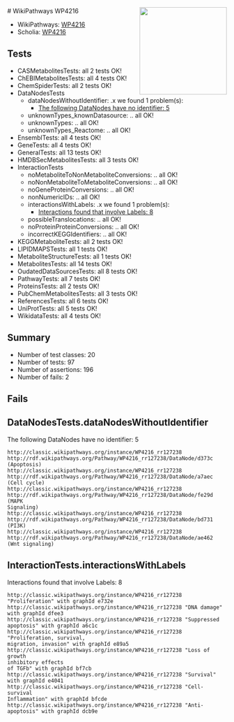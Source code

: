<img style="float: right; width: 200px" src="https://upload.wikimedia.org/wikipedia/commons/thumb/8/83/Wplogo_with_text_500.png/640px-Wplogo_with_text_500.png" />
# WikiPathways WP4216

* WikiPathways: [WP4216](https://wikipathways.org/pathways/WP4216)
* Scholia: [WP4216](https://scholia.toolforge.org/wikipathways/WP4216)
## Tests
* CASMetabolitesTests: all 2 tests OK!
* ChEBIMetabolitesTests: all 4 tests OK!
* ChemSpiderTests: all 2 tests OK!
* DataNodesTests
    * dataNodesWithoutIdentifier: .x we found 1 problem(s):
        * [The following DataNodes have no identifier: 5](#d2d32fa4)
    * unknownTypes_knownDatasource: .. all OK!
    * unknownTypes: .. all OK!
    * unknownTypes_Reactome: .. all OK!
* EnsemblTests: all 4 tests OK!
* GeneTests: all 4 tests OK!
* GeneralTests: all 13 tests OK!
* HMDBSecMetabolitesTests: all 3 tests OK!
* InteractionTests
    * noMetaboliteToNonMetaboliteConversions: .. all OK!
    * noNonMetaboliteToMetaboliteConversions: .. all OK!
    * noGeneProteinConversions: .. all OK!
    * nonNumericIDs: .. all OK!
    * interactionsWithLabels: .x we found 1 problem(s):
        * [Interactions found that involve Labels: 8](#630d267f)
    * possibleTranslocations: .. all OK!
    * noProteinProteinConversions: .. all OK!
    * incorrectKEGGIdentifiers: .. all OK!
* KEGGMetaboliteTests: all 2 tests OK!
* LIPIDMAPSTests: all 1 tests OK!
* MetaboliteStructureTests: all 1 tests OK!
* MetabolitesTests: all 14 tests OK!
* OudatedDataSourcesTests: all 8 tests OK!
* PathwayTests: all 7 tests OK!
* ProteinsTests: all 2 tests OK!
* PubChemMetabolitesTests: all 3 tests OK!
* ReferencesTests: all 6 tests OK!
* UniProtTests: all 5 tests OK!
* WikidataTests: all 4 tests OK!


## Summary

* Number of test classes: 20
* Number of tests: 97
* Number of assertions: 196
* Number of fails: 2

## Fails

<a name="d2d32fa4" />

## DataNodesTests.dataNodesWithoutIdentifier

The following DataNodes have no identifier: 5
```
http://classic.wikipathways.org/instance/WP4216_rr127238 http://rdf.wikipathways.org/Pathway/WP4216_rr127238/DataNode/d373c (Apoptosis)
http://classic.wikipathways.org/instance/WP4216_rr127238 http://rdf.wikipathways.org/Pathway/WP4216_rr127238/DataNode/a7aec (Cell cycle)
http://classic.wikipathways.org/instance/WP4216_rr127238 http://rdf.wikipathways.org/Pathway/WP4216_rr127238/DataNode/fe29d (MAPK
Signaling)
http://classic.wikipathways.org/instance/WP4216_rr127238 http://rdf.wikipathways.org/Pathway/WP4216_rr127238/DataNode/bd731 (PI3K)
http://classic.wikipathways.org/instance/WP4216_rr127238 http://rdf.wikipathways.org/Pathway/WP4216_rr127238/DataNode/ae462 (Wnt signaling)
```

<a name="630d267f" />

## InteractionTests.interactionsWithLabels

Interactions found that involve Labels: 8
```
http://classic.wikipathways.org/instance/WP4216_rr127238 "Proliferation" with graphId e732e
http://classic.wikipathways.org/instance/WP4216_rr127238 "DNA damage" with graphId dfee3
http://classic.wikipathways.org/instance/WP4216_rr127238 "Suppressed apoptosis" with graphId a6c1c
http://classic.wikipathways.org/instance/WP4216_rr127238 "Proliferation, survival, 
migration, invasion" with graphId e89a5
http://classic.wikipathways.org/instance/WP4216_rr127238 "Loss of growth
inhibitory effects 
of TGFb" with graphId bf7cb
http://classic.wikipathways.org/instance/WP4216_rr127238 "Survival" with graphId e4041
http://classic.wikipathways.org/instance/WP4216_rr127238 "Cell-survival
Inflammation" with graphId bfcde
http://classic.wikipathways.org/instance/WP4216_rr127238 "Anti-apoptosis" with graphId dcb9e
```


